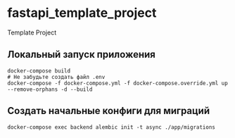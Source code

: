 # fastapi_template_project
Template Project

## Локальный запуск приложения

```shell
docker-compose build
# Не забудьте создать файл .env
docker-compose -f docker-compose.yml -f docker-compose.override.yml up --remove-orphans -d --build
```

## Создать начальные конфиги для миграций

```shell
docker-compose exec backend alembic init -t async ./app/migrations
```
